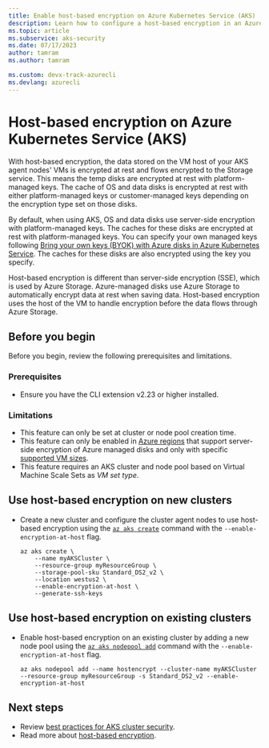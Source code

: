 ```yaml
---
title: Enable host-based encryption on Azure Kubernetes Service (AKS)
description: Learn how to configure a host-based encryption in an Azure Kubernetes Service (AKS) cluster.
ms.topic: article
ms.subservice: aks-security
ms.date: 07/17/2023 
author: tamram
ms.author: tamram

ms.custom: devx-track-azurecli
ms.devlang: azurecli
---
```


# Host-based encryption on Azure Kubernetes Service (AKS)

With host-based encryption, the data stored on the VM host of your AKS agent nodes' VMs is encrypted at rest and flows encrypted to the Storage service. This means the temp disks are encrypted at rest with platform-managed keys. The cache of OS and data disks is encrypted at rest with either platform-managed keys or customer-managed keys depending on the encryption type set on those disks.

By default, when using AKS, OS and data disks use server-side encryption with platform-managed keys. The caches for these disks are encrypted at rest with platform-managed keys. You can specify your own managed keys following [Bring your own keys (BYOK) with Azure disks in Azure Kubernetes Service](azure-disk-customer-managed-keys.md). The caches for these disks are also encrypted using the key you specify.

Host-based encryption is different than server-side encryption (SSE), which is used by Azure Storage. Azure-managed disks use Azure Storage to automatically encrypt data at rest when saving data. Host-based encryption uses the host of the VM to handle encryption before the data flows through Azure Storage.

## Before you begin

Before you begin, review the following prerequisites and limitations.

### Prerequisites

- Ensure you have the CLI extension v2.23 or higher installed.

### Limitations

- This feature can only be set at cluster or node pool creation time.
- This feature can only be enabled in [Azure regions][supported-regions] that support server-side encryption of Azure managed disks and only with specific [supported VM sizes][supported-sizes].
- This feature requires an AKS cluster and node pool based on Virtual Machine Scale Sets as *VM set type*.

## Use host-based encryption on new clusters

- Create a new cluster and configure the cluster agent nodes to use host-based encryption using the [`az aks create`][az-aks-create] command with the `--enable-encryption-at-host` flag.

    ```azurecli-interactive
    az aks create \
        --name myAKSCluster \
        --resource-group myResourceGroup \
        --storage-pool-sku Standard_DS2_v2 \
        --location westus2 \
        --enable-encryption-at-host \
        --generate-ssh-keys
    ```

## Use host-based encryption on existing clusters

- Enable host-based encryption on an existing cluster by adding a new node pool using the [`az aks nodepool add`][az-aks-nodepool-add] command with the `--enable-encryption-at-host` flag.

    ```azurecli
    az aks nodepool add --name hostencrypt --cluster-name myAKSCluster --resource-group myResourceGroup -s Standard_DS2_v2 --enable-encryption-at-host
    ```

## Next steps

- Review [best practices for AKS cluster security][best-practices-security].
- Read more about [host-based encryption](../virtual-machines/disk-encryption.md#encryption-at-host---end-to-end-encryption-for-your-vm-data).
<!-- LINKS - external -->

<!-- LINKS - internal -->
[best-practices-security]: ./operator-best-practices-cluster-security.md
[supported-regions]: ../virtual-machines/disk-encryption.md#supported-regions
[supported-sizes]: ../virtual-machines/disk-encryption.md#supported-vm-sizes
[control-keys]: ../key-vault/general/best-practices.md#control-access-to-your-vault
[akv-built-in-roles]: ../key-vault/general/rbac-guide.md#azure-built-in-roles-for-key-vault-data-plane-operations
[az-aks-create]: /cli/azure/aks#az-aks-create
[az-aks-nodepool-add]: /cli/azure/aks/nodepool#az-aks-nodepool-add


